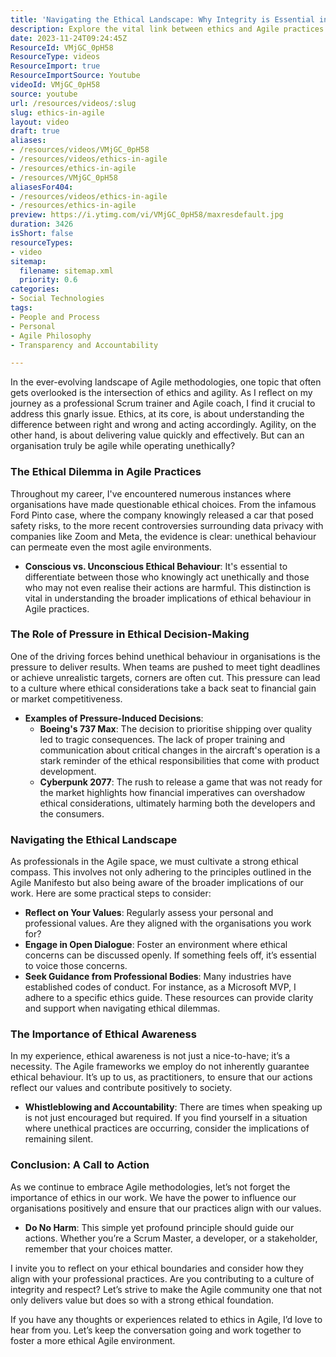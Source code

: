 ```yaml
---
title: 'Navigating the Ethical Landscape: Why Integrity is Essential in Agile Methodologies'
description: Explore the vital link between ethics and Agile practices. Discover how to navigate ethical dilemmas and foster integrity in your organisation.
date: 2023-11-24T09:24:45Z
ResourceId: VMjGC_0pH58
ResourceType: videos
ResourceImport: true
ResourceImportSource: Youtube
videoId: VMjGC_0pH58
source: youtube
url: /resources/videos/:slug
slug: ethics-in-agile
layout: video
draft: true
aliases:
- /resources/videos/VMjGC_0pH58
- /resources/videos/ethics-in-agile
- /resources/ethics-in-agile
- /resources/VMjGC_0pH58
aliasesFor404:
- /resources/videos/ethics-in-agile
- /resources/ethics-in-agile
preview: https://i.ytimg.com/vi/VMjGC_0pH58/maxresdefault.jpg
duration: 3426
isShort: false
resourceTypes:
- video
sitemap:
  filename: sitemap.xml
  priority: 0.6
categories:
- Social Technologies
tags:
- People and Process
- Personal
- Agile Philosophy
- Transparency and Accountability

---
```

In the ever-evolving landscape of Agile methodologies, one topic that often gets overlooked is the intersection of ethics and agility. As I reflect on my journey as a professional Scrum trainer and Agile coach, I find it crucial to address this gnarly issue. Ethics, at its core, is about understanding the difference between right and wrong and acting accordingly. Agility, on the other hand, is about delivering value quickly and effectively. But can an organisation truly be agile while operating unethically? 

### The Ethical Dilemma in Agile Practices

Throughout my career, I've encountered numerous instances where organisations have made questionable ethical choices. From the infamous Ford Pinto case, where the company knowingly released a car that posed safety risks, to the more recent controversies surrounding data privacy with companies like Zoom and Meta, the evidence is clear: unethical behaviour can permeate even the most agile environments.

- **Conscious vs. Unconscious Ethical Behaviour**: It's essential to differentiate between those who knowingly act unethically and those who may not even realise their actions are harmful. This distinction is vital in understanding the broader implications of ethical behaviour in Agile practices.

### The Role of Pressure in Ethical Decision-Making

One of the driving forces behind unethical behaviour in organisations is the pressure to deliver results. When teams are pushed to meet tight deadlines or achieve unrealistic targets, corners are often cut. This pressure can lead to a culture where ethical considerations take a back seat to financial gain or market competitiveness.

- **Examples of Pressure-Induced Decisions**:
  - **Boeing's 737 Max**: The decision to prioritise shipping over quality led to tragic consequences. The lack of proper training and communication about critical changes in the aircraft's operation is a stark reminder of the ethical responsibilities that come with product development.
  - **Cyberpunk 2077**: The rush to release a game that was not ready for the market highlights how financial imperatives can overshadow ethical considerations, ultimately harming both the developers and the consumers.

### Navigating the Ethical Landscape

As professionals in the Agile space, we must cultivate a strong ethical compass. This involves not only adhering to the principles outlined in the Agile Manifesto but also being aware of the broader implications of our work. Here are some practical steps to consider:

- **Reflect on Your Values**: Regularly assess your personal and professional values. Are they aligned with the organisations you work for? 
- **Engage in Open Dialogue**: Foster an environment where ethical concerns can be discussed openly. If something feels off, it’s essential to voice those concerns.
- **Seek Guidance from Professional Bodies**: Many industries have established codes of conduct. For instance, as a Microsoft MVP, I adhere to a specific ethics guide. These resources can provide clarity and support when navigating ethical dilemmas.

### The Importance of Ethical Awareness

In my experience, ethical awareness is not just a nice-to-have; it’s a necessity. The Agile frameworks we employ do not inherently guarantee ethical behaviour. It’s up to us, as practitioners, to ensure that our actions reflect our values and contribute positively to society.

- **Whistleblowing and Accountability**: There are times when speaking up is not just encouraged but required. If you find yourself in a situation where unethical practices are occurring, consider the implications of remaining silent. 

### Conclusion: A Call to Action

As we continue to embrace Agile methodologies, let’s not forget the importance of ethics in our work. We have the power to influence our organisations positively and ensure that our practices align with our values. 

- **Do No Harm**: This simple yet profound principle should guide our actions. Whether you’re a Scrum Master, a developer, or a stakeholder, remember that your choices matter.

I invite you to reflect on your ethical boundaries and consider how they align with your professional practices. Are you contributing to a culture of integrity and respect? Let’s strive to make the Agile community one that not only delivers value but does so with a strong ethical foundation. 

If you have any thoughts or experiences related to ethics in Agile, I’d love to hear from you. Let’s keep the conversation going and work together to foster a more ethical Agile environment.
